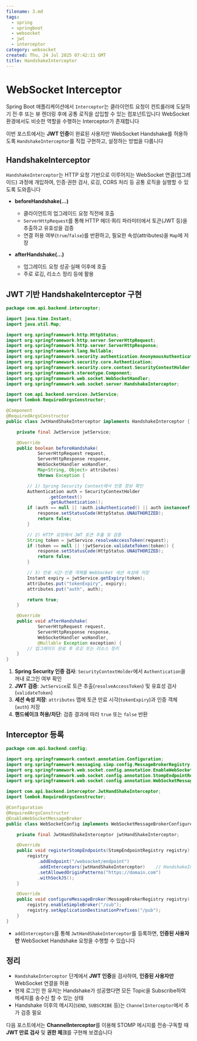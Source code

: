 ```yaml
---
filename: 3.md
tags:
  - spring
  - springboot
  - websocket
  - jwt
  - interceptor
category: websocket
created: Thu, 24 Jul 2025 07:42:11 GMT
title: HandshakeInterceptor
---
```


# WebSocket Interceptor

Spring Boot 애플리케이션에서 `Interceptor`는 클라이언트 요청이 컨트롤러에 도달하기 전·후 또는 뷰 렌더링 후에 공통 로직을 삽입할 수 있는 컴포넌트입니다
WebSocket 환경에서도 비슷한 역할을 수행하는 Interceptor가 존재합니다

이번 포스트에서는 **JWT 인증**이 완료된 사용자만 WebSocket Handshake를 허용하도록 `HandshakeInterceptor`를 직접 구현하고, 설정하는 방법을 다룹니다

## HandshakeInterceptor

`HandshakeInterceptor`는 HTTP 요청 기반으로 이루어지는 WebSocket 연결(업그레이드) 과정에 개입하여,
인증·권한 검사, 로깅, CORS 처리 등 공통 로직을 실행할 수 있도록 도와줍니다

- **beforeHandshake(...)**

  - 클라이언트의 업그레이드 요청 직전에 호출
  - `ServerHttpRequest`를 통해 HTTP 헤더·쿼리 파라미터에서 토큰(JWT 등)을 추출하고 유효성을 검증
  - 연결 허용 여부(`true`/`false`)를 반환하고, 필요한 속성(attributes)을 `Map`에 저장

- **afterHandshake(...)**

  - 업그레이드 요청 성공·실패 이후에 호출
  - 주로 로깅, 리소스 정리 등에 활용

## JWT 기반 HandshakeInterceptor 구현

```java title="JwtHandShakeInterceptor.java"
package com.api.backend.interceptor;

import java.time.Instant;
import java.util.Map;

import org.springframework.http.HttpStatus;
import org.springframework.http.server.ServerHttpRequest;
import org.springframework.http.server.ServerHttpResponse;
import org.springframework.lang.Nullable;
import org.springframework.security.authentication.AnonymousAuthenticationToken;
import org.springframework.security.core.Authentication;
import org.springframework.security.core.context.SecurityContextHolder;
import org.springframework.stereotype.Component;
import org.springframework.web.socket.WebSocketHandler;
import org.springframework.web.socket.server.HandshakeInterceptor;

import com.api.backend.services.JwtService;
import lombok.RequiredArgsConstructor;

@Component
@RequiredArgsConstructor
public class JwtHandShakeInterceptor implements HandshakeInterceptor {

    private final JwtService jwtService;

    @Override
    public boolean beforeHandshake(
            ServerHttpRequest request,
            ServerHttpResponse response,
            WebSocketHandler wsHandler,
            Map<String, Object> attributes)
            throws Exception {

        // 1) Spring Security Context에서 인증 정보 확인
        Authentication auth = SecurityContextHolder
                .getContext()
                .getAuthentication();
        if (auth == null || !auth.isAuthenticated() || auth instanceof AnonymousAuthenticationToken) {
            response.setStatusCode(HttpStatus.UNAUTHORIZED);
            return false;
        }

        // 2) HTTP 요청에서 JWT 토큰 추출 및 검증
        String token = jwtService.resolveAccessToken(request);
        if (token == null || !jwtService.validateToken(token)) {
            response.setStatusCode(HttpStatus.UNAUTHORIZED);
            return false;
        }

        // 3) 만료 시간·인증 객체를 WebSocket 세션 속성에 저장
        Instant expiry = jwtService.getExpiry(token);
        attributes.put("tokenExpiry", expiry);
        attributes.put("auth", auth);

        return true;
    }

    @Override
    public void afterHandshake(
            ServerHttpRequest request,
            ServerHttpResponse response,
            WebSocketHandler wsHandler,
            @Nullable Exception exception) {
        // 업그레이드 완료 후 로깅 또는 리소스 정리
    }
}
```

1. **Spring Security 인증 검사**: `SecurityContextHolder`에서 `Authentication`을 꺼내 로그인 여부 확인
2. **JWT 검증**: `JwtService`로 토큰 추출(`resolveAccessToken`) 및 유효성 검사(`validateToken`)
3. **세션 속성 저장**: `attributes` 맵에 토큰 만료 시각(`tokenExpiry`)과 인증 객체(`auth`) 저장
4. **핸드쉐이크 허용/차단**: 검증 결과에 따라 `true` 또는 `false` 반환

## Interceptor 등록

```java title="WebSocketConfig.java"
package com.api.backend.config;

import org.springframework.context.annotation.Configuration;
import org.springframework.messaging.simp.config.MessageBrokerRegistry;
import org.springframework.web.socket.config.annotation.EnableWebSocketMessageBroker;
import org.springframework.web.socket.config.annotation.StompEndpointRegistry;
import org.springframework.web.socket.config.annotation.WebSocketMessageBrokerConfigurer;

import com.api.backend.interceptor.JwtHandShakeInterceptor;
import lombok.RequiredArgsConstructor;

@Configuration
@RequiredArgsConstructor
@EnableWebSocketMessageBroker
public class WebSocketConfig implements WebSocketMessageBrokerConfigurer {

    private final JwtHandShakeInterceptor jwtHandShakeInterceptor;

    @Override
    public void registerStompEndpoints(StompEndpointRegistry registry) {
        registry
            .addEndpoint("/websocket/endpoint")
            .addInterceptors(jwtHandShakeInterceptor)    // HandshakeInterceptor 등록
            .setAllowedOriginPatterns("https://domain.com")
            .withSockJS();
    }

    @Override
    public void configureMessageBroker(MessageBrokerRegistry registry) {
        registry.enableSimpleBroker("/sub");
        registry.setApplicationDestinationPrefixes("/pub");
    }
}
```

- `addInterceptors`를 통해 `JwtHandShakeInterceptor`를 등록하면, **인증된 사용자만** WebSocket Handshake 요청을 수행할 수 있습니다

## 정리

- `HandshakeInterceptor` 단계에서 **JWT 인증**을 검사하여, **인증된 사용자만** WebSocket 연결을 허용
- 현재 로그인 한 유저는 Handshake가 성공했다면 모든 Topic을 Subscribe하여 메세지를 송수신 할 수 있는 상태
- Handshake 이후의 메시지(`SEND`, `SUBSCRIBE` 등)는 `ChannelInterceptor`에서 추가 검증 필요

다음 포스트에서는 **ChannelInterceptor**를 이용해 STOMP 메시지를 전송·구독할 때 **JWT 만료 검사** 및 **권한 체크**를 구현해 보겠습니다